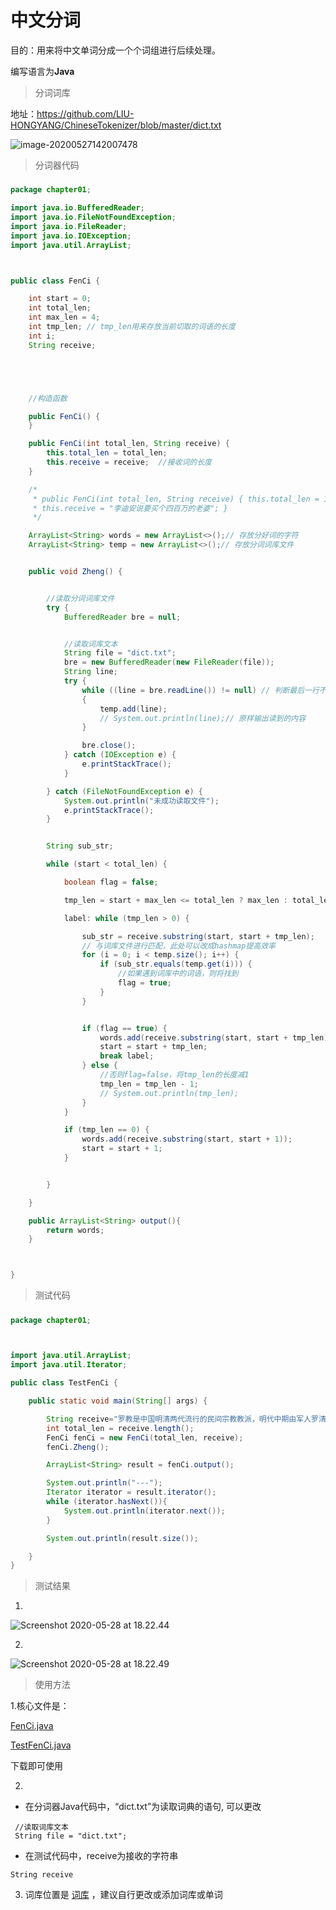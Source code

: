 # 中文分词



目的：用来将中文单词分成一个个词组进行后续处理。

编写语言为**Java**





> 分词词库



地址：https://github.com/LIU-HONGYANG/ChineseTokenizer/blob/master/dict.txt



![image-20200527142007478](https://tva1.sinaimg.cn/large/007S8ZIlgy1gf6zix2a48j30iu018dfr.jpg)





> 分词器代码

##### 

```java
package chapter01;

import java.io.BufferedReader;
import java.io.FileNotFoundException;
import java.io.FileReader;
import java.io.IOException;
import java.util.ArrayList;



public class FenCi {

    int start = 0;
    int total_len;
    int max_len = 4;
    int tmp_len; // tmp_len用来存放当前切取的词语的长度
    int i;
    String receive;





    //构造函数

    public FenCi() {
    }

    public FenCi(int total_len, String receive) {
        this.total_len = total_len;
        this.receive = receive;  //接收词的长度
    }

    /*
     * public FenCi(int total_len, String receive) { this.total_len = 13;
     * this.receive = "李迪安说要买个四百万的老婆"; }
     */

    ArrayList<String> words = new ArrayList<>();// 存放分好词的字符
    ArrayList<String> temp = new ArrayList<>();// 存放分词词库文件


    public void Zheng() {


        //读取分词词库文件
        try {
            BufferedReader bre = null;


            //读取词库文本
            String file = "dict.txt";
            bre = new BufferedReader(new FileReader(file));
            String line;
            try {
                while ((line = bre.readLine()) != null) // 判断最后一行不存在，为空结束循环
                {
                    temp.add(line);
                    // System.out.println(line);// 原样输出读到的内容
                }

                bre.close();
            } catch (IOException e) {
                e.printStackTrace();
            }

        } catch (FileNotFoundException e) {
            System.out.println("未成功读取文件");
            e.printStackTrace();
        }


        String sub_str;

        while (start < total_len) {

            boolean flag = false;

            tmp_len = start + max_len <= total_len ? max_len : total_len - start;

            label: while (tmp_len > 0) {

                sub_str = receive.substring(start, start + tmp_len);
                // 与词库文件进行匹配，此处可以改成hashmap提高效率
                for (i = 0; i < temp.size(); i++) {
                    if (sub_str.equals(temp.get(i))) {
                        //如果遇到词库中的词语，则将找到
                        flag = true;
                    }
                }


                if (flag == true) {
                    words.add(receive.substring(start, start + tmp_len));
                    start = start + tmp_len;
                    break label;
                } else {
                    //否则flag=false，将tmp_len的长度减1
                    tmp_len = tmp_len - 1;
                    // System.out.println(tmp_len);
                }
            }

            if (tmp_len == 0) {
                words.add(receive.substring(start, start + 1));
                start = start + 1;
            }


        }

    }

    public ArrayList<String> output(){
        return words;
    }



}

```

> 测试代码

##### 

```java
package chapter01;



import java.util.ArrayList;
import java.util.Iterator;

public class TestFenCi {

    public static void main(String[] args) {

        String receive="罗教是中国明清两代流行的民间宗教教派，明代中期由军人罗清创立，以《苦功悟道卷》等“五部六册”为主要经书，主张寻求人心本性的觉悟，反对外在的宗教仪式或造像，适合在家修行，信众以运河水手为主要基础，会堂遍布大江南北，各自为政，信徒素食、念经，作风平和。在民间，罗清被称为“罗祖”，地位崇高，罗教也常被民众视为佛教的一支，信徒众多，分成多个派系，往往与白莲教并称，在山东一度威胁正统佛教的地位，在清代多次受官府取缔，被指斥为邪教，支派流衍成长生教、青莲教、真空教、斋教等多个教派。";
        int total_len = receive.length();
        FenCi fenCi = new FenCi(total_len, receive);
        fenCi.Zheng();

        ArrayList<String> result = fenCi.output();

        System.out.println("---");
        Iterator iterator = result.iterator();
        while (iterator.hasNext()){
            System.out.println(iterator.next());
        }

        System.out.println(result.size());

    }
}

```



> 测试结果



1.

![Screenshot 2020-05-28 at 18.22.44](https://tva1.sinaimg.cn/large/007S8ZIlgy1gf8c5vp9ldj306y0dsq4n.jpg)



2.

![Screenshot 2020-05-28 at 18.22.49](https://tva1.sinaimg.cn/large/007S8ZIlgy1gf8c60l2axj30680e4abb.jpg)



> 使用方法



1.核心文件是：

[FenCi.java](https://github.com/LIU-HONGYANG/ChineseTokenizer/blob/master/FenCi.java)

[TestFenCi.java](https://github.com/LIU-HONGYANG/ChineseTokenizer/blob/master/TestFenCi.java)

下载即可使用



2.

- 在分词器Java代码中，“dict.txt”为读取词典的语句, 可以更改

```
 //读取词库文本
 String file = "dict.txt";
```



-  在测试代码中，receive为接收的字符串

```
String receive
```



3. 词库位置是 [词库](https://github.com/LIU-HONGYANG/ChineseTokenizer/tree/master/%E4%B8%AD%E6%96%87%E5%88%86%E8%AF%8D%E8%AF%8D%E5%BA%93%E6%95%B4%E7%90%86) ，建议自行更改或添加词库或单词





